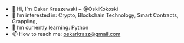 - 👋 Hi, I’m Oskar Kraszewski ~ @OskiKokoski
- 👀 I’m interested in: Crypto, Blockchain Technology, Smart Contracts, Grappling,
- 🌱 I’m currently learning: Python 
- 📫 How to reach me: oskarkrasz@gmail.com
